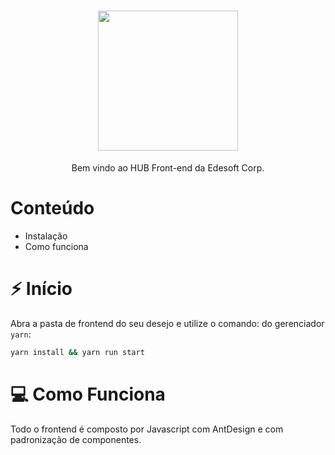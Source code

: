 <h1 align="center">
  <img src="https://edesoft.com.br/wp-content/uploads/logo-edesoft-1-1.png" width="224px"/><br/>
</h1>
<p align="center">Bem vindo ao HUB Front-end da Edesoft Corp.<br/>
  
  # Conteúdo

<!-- - [About us](#about-us) -->

- Instalação
- Como funciona

# ⚡️ Início

<!-- - [Git Integration](#git-integration) -->

Abra a pasta de frontend do seu desejo e utilize o comando: do gerenciador `yarn`:

```bash
yarn install && yarn run start
```

# 💻 Como Funciona

Todo o frontend é composto por Javascript com AntDesign e com padronização de componentes.
